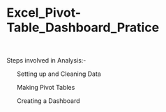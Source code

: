 # Excel_Pivot-Table_Dashboard_Pratice
<br>
<p>Steps involved in Analysis:-
<br>
<ul>Setting up and Cleaning Data</ul>
<ul>Making Pivot Tables</ul>
<ul>Creating a Dashboard</ul>
